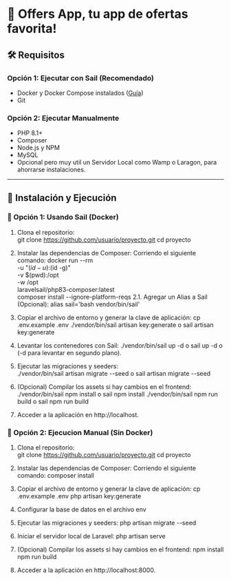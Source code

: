 # 🚀 Offers App, tu app de ofertas favorita!  

## 🛠️ Requisitos  

### **Opción 1: Ejecutar con Sail (Recomendado)**
- Docker y Docker Compose instalados ([Guía](https://docs.docker.com/engine/install/))  
- Git  

### **Opción 2: Ejecutar Manualmente**
- PHP 8.1+  
- Composer  
- Node.js y NPM  
- MySQL
- Opcional pero muy util un Servidor Local como Wamp o Laragon, para ahorrarse instalaciones.  

---

## 🚀 Instalación y Ejecución  

### **🔹 Opción 1: Usando Sail (Docker)**
1. Clona el repositorio:  
   git clone https://github.com/usuario/proyecto.git
   cd proyecto
2. Instalar las dependencias de Composer:
    Corriendo el siguiente comando:
   docker run --rm \
    -u "$(id -u):$(id -g)" \
    -v $(pwd):/opt \
    -w /opt \
    laravelsail/php83-composer:latest \
    composer install --ignore-platform-reqs
2.1. Agregar un Alias a Sail (Opcional):
    alias sail='bash vendor/bin/sail'

3. Copiar el archivo de entorno y generar la clave de aplicación:
   cp .env.example .env
    ./vendor/bin/sail artisan key:generate o sail artisan key:generate
4. Levantar los contenedores con Sail: 
   ./vendor/bin/sail up -d o sail up -d o (-d para levantar en segundo plano).
5. Ejecutar las migraciones y seeders:  
   ./vendor/bin/sail artisan migrate --seed o sail artisan migrate --seed
6. (Opcional) Compilar los assets si hay cambios en el frontend:
    ./vendor/bin/sail npm install o sail npm install
    ./vendor/bin/sail npm run build o sail npm run build
7. Acceder a la aplicación en http://localhost.

### **🔹 Opción 2: Ejecucion Manual (Sin Docker)**
1. Clona el repositorio:  
   git clone https://github.com/usuario/proyecto.git
   cd proyecto
2. Instalar las dependencias de Composer:
    Corriendo el siguiente comando:
    composer install

3. Copiar el archivo de entorno y generar la clave de aplicación:
   cp .env.example .env
    php artisan key:generate
4. Configurar la base de datos en el archivo env
5. Ejecutar las migraciones y seeders:
    php artisan migrate --seed
6. Iniciar el servidor local de Laravel:
    php artisan serve
7. (Opcional) Compilar los assets si hay cambios en el frontend:
    npm install
    npm run build
8. Acceder a la aplicación en http://localhost:8000.